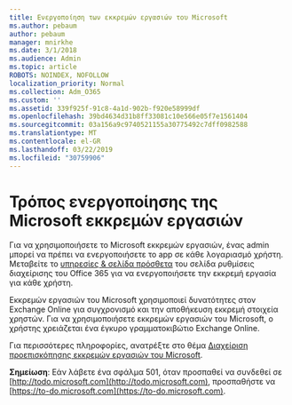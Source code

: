 ```yaml
---
title: Ενεργοποίηση των εκκρεμών εργασιών του Microsoft
ms.author: pebaum
author: pebaum
manager: mnirkhe
ms.date: 3/1/2018
ms.audience: Admin
ms.topic: article
ROBOTS: NOINDEX, NOFOLLOW
localization_priority: Normal
ms.collection: Adm_O365
ms.custom: ''
ms.assetid: 339f925f-91c8-4a1d-902b-f920e58999df
ms.openlocfilehash: 39bd4634d31b8ff33081c10e566e05f7e1561404
ms.sourcegitcommit: 03a156a9c9740521155a30775492c7dff0982588
ms.translationtype: MT
ms.contentlocale: el-GR
ms.lasthandoff: 03/22/2019
ms.locfileid: "30759906"
---
```

# <a name="how-to-enable-microsoft-to-do"></a>Τρόπος ενεργοποίησης της Microsoft εκκρεμών εργασιών

Για να χρησιμοποιήσετε το Microsoft εκκρεμών εργασιών, ένας admin μπορεί να πρέπει να ενεργοποιήσετε το app σε κάθε λογαριασμό χρήστη. Μεταβείτε το [υπηρεσίες &amp; σελίδα πρόσθετα](https://portal.office.com/adminportal/home#/Settings/ServicesAndAddIns) του σελίδα ρυθμίσεις διαχείρισης του Office 365 για να ενεργοποιήσετε την εκκρεμή εργασία για κάθε χρήστη. 
  
Εκκρεμών εργασιών του Microsoft χρησιμοποιεί δυνατότητες στον Exchange Online για συγχρονισμό και την αποθήκευση εκκρεμή στοιχεία χρηστών. Για να χρησιμοποιήσετε εκκρεμών εργασιών του Microsoft, ο χρήστης χρειάζεται ένα έγκυρο γραμματοκιβώτιο Exchange Online.
  
Για περισσότερες πληροφορίες, ανατρέξτε στο θέμα [Διαχείριση προεπισκόπησης εκκρεμών εργασιών του Microsoft](https://support.office.com/article/490c1a8c-2333-4952-8125-841afadb9620.aspx).
  
 **Σημείωση**: Εάν λάβετε ένα σφάλμα 501, όταν προσπαθεί να συνδεθεί σε [http://todo.microsoft.com](http://todo.microsoft.com), προσπαθήστε να [https://to-do.microsoft.com](https://to-do.microsoft.com).
  

